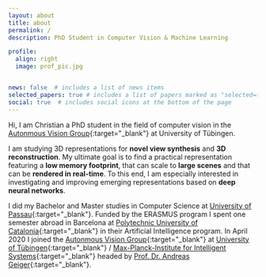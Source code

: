 ```yaml
---
layout: about
title: about
permalink: /
description: PhD Student in Computer Vision & Machine Learning

profile:
  align: right
  image: prof_pic.jpg


news: false  # includes a list of news items
selected_papers: true # includes a list of papers marked as "selected={true}"
social: true  # includes social icons at the bottom of the page
---
```


Hi, I am Christian a PhD student in the field of computer vision in the [Autonmous Vision Group](https://autonomousvision.github.io/){:target="\_blank"} at University of Tübingen.

I am studying 3D representations for **novel view synthesis** and **3D reconstruction**. My ultimate goal is to find a practical representation featuring a **low memory footprint**, that can scale to **large scenes** and that can be **rendered in real-time**. To this end, I am especially interested in investigating and improving emerging representations based on **deep neural networks**.

I did my Bachelor and Master studies in Computer Science at [University of Passau](https://www.uni-passau.de/en/){:target="\_blank"}. Funded by the ERASMUS program I spent one semester abroad in Barcelona at [Polytechnic University of Catalonia](https://www.upc.edu/en){:target="\_blank"} in their Artificial Intelligence program. In April 2020 I joined the [Autonmous Vision Group](https://autonomousvision.github.io/){:target="\_blank"} at  [University of Tübingen](https://uni-tuebingen.de/en/){:target="\_blank"} / [Max-Planck-Institute for Intelligent Systems](https://is.mpg.de/){:target="\_blank"} headed by [Prof. Dr. Andreas Geiger](https://cvlibs.net/){:target="\_blank"}.





